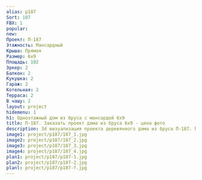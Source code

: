 ```yaml
---
alias: p187
Sort: 187
FBX: 1
popular: 
new: 
Проект: П-187
Этажность: Мансардный
Крыша: Прямая
Размер: 6х9
Площадь: 102
Эркер: 2
Балкон: 2
Кукушка: 2
Гараж: 2
Котельная: 2
Терраса: 2
В чашу: 2
layout: project
hidemenu: 1
h1: Одноэтажный дом из бруса с мансардой 6х9
title: П-187. Заказать проект дома из бруса 6х9 - цена фото
description: 3d визуализация проекта деревянного дома из бруса П-187. Площадь 102 м2, размер 6х9. Вы можете внести любые изменения в проект.
image1: project/p187/187_1.jpg
image2: project/p187/187_2.jpg
image3: project/p187/187_3.jpg
image4: project/p187/187_4.jpg
plan1: project/p187/p187-1.jpg
plan2: project/p187/p187-2.jpg
planl: project/p187/p187-f.jpg
---
```

